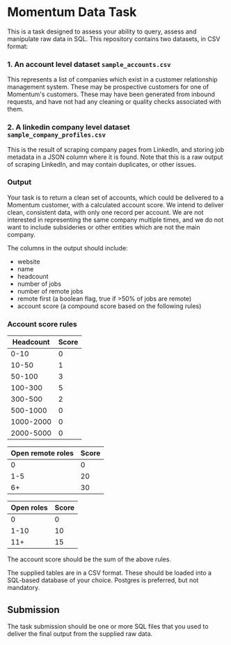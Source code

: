 # Momentum Data Task

This is a task designed to assess your ability to query, assess and manipulate raw data in SQL. This repository contains two datasets, in CSV format:

### 1. An account level dataset `sample_accounts.csv`
This represents a list of companies which exist in a customer relationship management system. These may be prospective customers for one of Momentum's customers. These may have been generated
from inbound requests, and have not had any cleaning or quality checks associated with them.

### 2. A linkedin company level dataset `sample_company_profiles.csv`
This is the result of scraping company pages from LinkedIn, and storing job metadata in a JSON column where it is found.
Note that this is a raw output of scraping LinkedIn, and may contain duplicates, or other issues.

### Output

Your task is to return a clean set of accounts, which could be delivered to a Momentum customer, with a calculated account score. We intend to deliver
clean, consistent data, with only one record per account. We are not interested in representing the same company multiple times, and
we do not want to include subsideries or other entities which are not the main company.

The columns in the output should include:

- website
- name
- headcount
- number of jobs
- number of remote jobs
- remote first (a boolean flag, true if >50% of jobs are remote)
- account score (a compound score based on the following rules)


### Account score rules



| Headcount | Score |
| -------------- | --------- |
| 0-10           |     0      |
| 10-50          | 1         |
| 50-100         | 3         |
| 100-300        | 5         |
| 300-500        | 2         |
| 500-1000       |      0     |
| 1000-2000      |       0    |
| 2000-5000      |0|


| Open remote roles | Score|
| ----------------------- | --------- |
| 0           |    0       |
| 1-5                     | 20        |
| 6+                      | 30        |


| Open roles | Score|
| ----------------------- | --------- |
| 0  |  0         |
| 1-10           | 10        |
| 11+           | 15        |

The account score should be the sum of the above rules.

The supplied tables are in a CSV format. These should be loaded into a SQL-based database of your choice. Postgres is preferred, but not mandatory.

## Submission

The task submission should be one or more SQL files that you used to deliver the final output from the supplied raw data.
